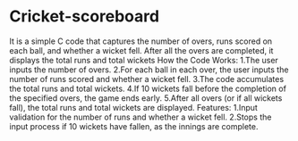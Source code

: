 # Cricket-scoreboard
It is a simple C code that captures the number of overs, runs scored on each ball, and whether a wicket fell. 
After all the overs are completed, it displays the total runs and total wickets
How the Code Works:
1.The user inputs the number of overs.
2.For each ball in each over, the user inputs the number of runs scored and whether a wicket fell.
3.The code accumulates the total runs and total wickets.
4.If 10 wickets fall before the completion of the specified overs, the game ends early.
5.After all overs (or if all wickets fall), the total runs and total wickets are displayed.
Features:
1.Input validation for the number of runs and whether a wicket fell.
2.Stops the input process if 10 wickets have fallen, as the innings are complete.
